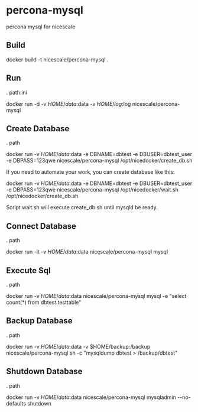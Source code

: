 percona-mysql
=============

percona mysql for nicescale

Build
-----

  docker build -t nicescale/percona-mysql .


Run
-----

  . path.ini

  docker run -d -v $HOME/data:$data -v $HOME/log:$log nicescale/percona-mysql


Create Database
-----

  . path

  docker run -v $HOME/data:$data -e DBNAME=dbtest -e DBUSER=dbtest\_user -e DBPASS=123qwe nicescale/percona-mysql /opt/nicedocker/create\_db.sh


If you need to automate your work, you can create database like this:

  docker run -v $HOME/data:$data -e DBNAME=dbtest -e DBUSER=dbtest\_user -e DBPASS=123qwe nicescale/percona-mysql /opt/nicedocker/wait.sh /opt/nicedocker/create\_db.sh

Script wait.sh will execute create\_db.sh until mysqld be ready.


Connect Database
-----

  . path

  docker run -it -v $HOME/data:$data nicescale/percona-mysql mysql  


Execute Sql
-----

  . path

  docker run -v $HOME/data:$data nicescale/percona-mysql mysql -e "select count(\*) from dbtest.testtable"


Backup Database
-----

  . path

  docker run -v $HOME/data:$data -v $HOME/backup:/backup nicescale/percona-mysql sh -c "mysqldump dbtest > /backup/dbtest"


Shutdown Database
-----

  . path

  docker run -v $HOME/data:$data nicescale/percona-mysql mysqladmin --no-defaults shutdown

